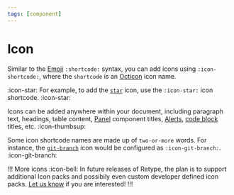 ```yaml
---
tags: [component]
---
```

# Icon

Similar to the [Emoji](emoji.md) `:shortcode:` syntax, you can add icons using `:icon-shortcode:`, where the `shortcode` is an [Octicon](https://octicons-primer.vercel.app/octicons/) icon name. 

:icon-star: For example, to add the [`star`](https://octicons-primer.vercel.app/octicons/star-24) icon, use the `:icon-star:` icon shortcode. :icon-star:

Icons can be added anywhere within your document, including paragraph text, headings, table content, [Panel](panel.md) component titles, [Alerts](alert.md), [code block](code-block.md) titles, etc. :icon-thumbsup:

Some icon shortcode names are made up of `two-or-more` words. For instance, the [`git-branch`](https://octicons-primer.vercel.app/octicons/git-branch-24) icon would be configured as `:icon-git-branch:`. :icon-git-branch:

!!! More icons :icon-bell:
In future releases of Retype, the plan is to support additional Icon packs and possibily even custom developer defined icon packs. [Let us know](https://github.com/retypeapp/retype/discussions) if you are interested!
!!!